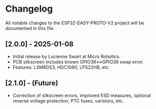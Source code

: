 # Changelog

All notable changes to the ESP32-EASY-PROTO-V2 project will be documented in this file.

## [2.0.0] - 2025-01-08
- Initial release by Lucienne Swart at Micro Robotics.
- PCB silkscreen includes known GPIO36↔GPIO39 swap error.
- Features: LSM6DS3, HDC1080, LPS22HB, etc.

## [2.1.0] - (Future)
- Correction of silkscreen errors, improved ESD measures, optional reverse voltage protection, PTC fuses, varistors, etc.

